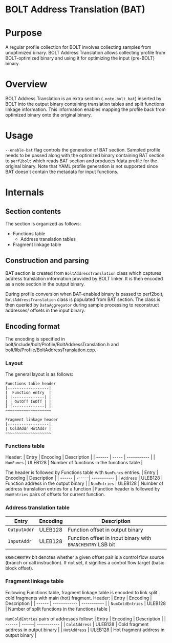 # BOLT Address Translation (BAT)
# Purpose
A regular profile collection for BOLT involves collecting samples from
unoptimized binary. BOLT Address Translation allows collecting profile
from BOLT-optimized binary and using it for optimizing the input (pre-BOLT)
binary.

# Overview
BOLT Address Translation is an extra section (`.note.bolt_bat`) inserted by BOLT
into the output binary containing translation tables and split functions linkage
information. This information enables mapping the profile back from optimized
binary onto the original binary.

# Usage
`--enable-bat` flag controls the generation of BAT section. Sampled profile 
needs to be passed along with the optimized binary containing BAT section to
`perf2bolt` which reads BAT section and produces fdata profile for the original
binary. Note that YAML profile generation is not supported since BAT doesn't
contain the metadata for input functions.

# Internals
## Section contents
The section is organized as follows:
- Functions table
  - Address translation tables
- Fragment linkage table

## Construction and parsing
BAT section is created from `BoltAddressTranslation` class which captures
address translation information provided by BOLT linker. It is then encoded as a
note section in the output binary.

During profile conversion when BAT-enabled binary is passed to perf2bolt, 
`BoltAddressTranslation` class is populated from BAT section. The class is then
queried by `DataAggregator` during sample processing to reconstruct addresses/
offsets in the input binary.

## Encoding format
The encoding is specified in bolt/include/bolt/Profile/BoltAddressTranslation.h
and bolt/lib/Profile/BoltAddressTranslation.cpp.

### Layout
The general layout is as follows:
```
Functions table header
|------------------|
|  Function entry  |
| |--------------| |
| | OutOff InOff | |
| |--------------| |
~~~~~~~~~~~~~~~~~~~~

Fragment linkage header
|------------------|
| ColdAddr HotAddr |
~~~~~~~~~~~~~~~~~~~~
```

### Functions table
Header:
| Entry  | Encoding | Description |
| ------ | ----- | ----------- |
| `NumFuncs` | ULEB128 | Number of functions in the functions table |

The header is followed by Functions table with `NumFuncs` entries.
| Entry  | Encoding | Description |
| ------ | ------| ----------- |
| `Address` | ULEB128 | Function address in the output binary |
| `NumEntries` | ULEB128 | Number of address translation entries for a function |
Function header is followed by `NumEntries` pairs of offsets for current
function.

### Address translation table
| Entry  | Encoding | Description |
| ------ | ------| ----------- |
| `OutputAddr` | ULEB128 | Function offset in output binary |
| `InputAddr` | ULEB128 | Function offset in input binary with `BRANCHENTRY` LSB bit |

`BRANCHENTRY` bit denotes whether a given offset pair is a control flow source
(branch or call instruction). If not set, it signifies a control flow target
(basic block offset).

### Fragment linkage table
Following Functions table, fragment linkage table is encoded to link split
cold fragments with main (hot) fragment.
Header:
| Entry  | Encoding | Description |
| ------ | ------------ | ----------- |
| `NumColdEntries` | ULEB128 | Number of split functions in the functions table |

`NumColdEntries` pairs of addresses follow:
| Entry  | Encoding | Description |
| ------ | ------| ----------- |
| `ColdAddress` | ULEB128 | Cold fragment address in output binary |
| `HotAddress` | ULEB128 | Hot fragment address in output binary |
